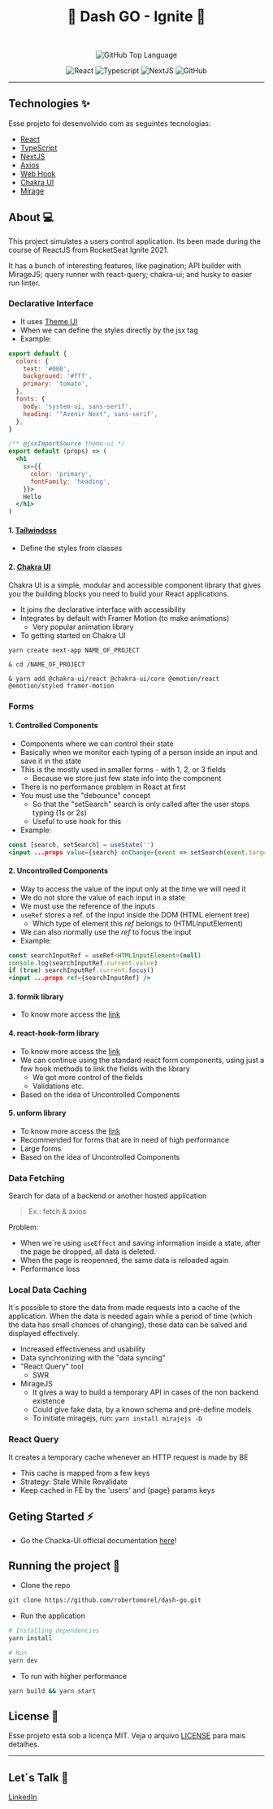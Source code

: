 <h1 align="center">🚀 Dash GO - Ignite 🚀</h1>

<br>

<p align="center">
  <img alt="GitHub Top Language" src="https://img.shields.io/github/languages/top/robertomorel/dash-go?color=ff512f&style=flat-square">
</p>

<p align="center">
  <img alt="React" src="https://img.shields.io/badge/React-20232A?style=for-the-badge&logo=react&logoColor=61DAFB">
  <img alt="Typescript" src="https://img.shields.io/badge/TypeScript-007ACC?style=for-the-badge&logo=typescript&logoColor=white">
  <img alt="NextJS" src="https://img.shields.io/badge/nextjs-%23000000.svg?style=for-the-badge&logo=next.js&logoColor=white">
  <img alt="GitHub" src="https://img.shields.io/badge/github-%23121011.svg?style=for-the-badge&logo=github&logoColor=white"/>
</p>

----

## Technologies ✨

Esse projeto foi desenvolvido com as seguintes tecnologias:

- [React](https://reactjs.org/)
- [TypeScript](https://www.typescriptlang.org/)
- [NextJS](https://nextjs.org/docs)
- [Axios](https://github.com/axios/axios)
- [Web Hook](https://nextjs.org/docs/basic-features/data-fetching)
- [Chakra UI](https://chakra-ui.com/docs/getting-started)
- [Mirage](https://miragejs.com/docs/getting-started/introduction/)

## About 💻

This project simulates a users control application.
Its been made during the course of ReactJS from RocketSeat Ignite 2021.

It has a bunch of interesting features, like pagination; API builder with MirageJS; query runner with react-query; chakra-ui; and husky to easier run linter.

### Declarative Interface
- It uses [Theme UI](https://theme-ui.com/home/)
- When we can define the styles directly by the jsx tag
- Example:
```jsx
export default {
  colors: {
    text: '#000',
    background: '#fff',
    primary: 'tomato',
  },
  fonts: {
    body: 'system-ui, sans-serif',
    heading: '"Avenir Next", sans-serif',
  },
}

/** @jsxImportSource theme-ui */
export default (props) => (
  <h1
    sx={{
      color: 'primary',
      fontFamily: 'heading',
    }}>
    Hello
  </h1>
)
```

#### 1. [Tailwindcss](tailwindcss.com)
- Define the styles from classes

#### 2. [Chakra UI](chakra-ui.com)
Chakra UI is a simple, modular and accessible component library that gives you the building blocks you need to build your React applications.
- It joins the declarative interface with accessibility
- Integrates by default with Framer Motion (to make animations)
  - Very popular animation library
- To getting started on Chakra UI
```console
yarn create next-app NAME_OF_PROJECT

& cd /NAME_OF_PROJECT

& yarn add @chakra-ui/react @chakra-ui/core @emotion/react @emotion/styled framer-motion
```

### Forms
#### 1. Controlled Components
- Components where we can control their state
- Basically when we monitor each typing of a person inside an input and save it in the state
- This is the mostly used in smaller forms - with 1, 2, or 3 fields
  - Because we store just few state info into the component
- There is no performance problem in React at first
- You must use the "debounce" concept
  - So that the "setSearch" search is only called after the user stops typing (1s or 2s)
  - Useful to use hook for this
- Example:
```jsx
const [search, setSearch] = useState('')
<input ...props value={search} onChange={event => setSearch(event.targe.value)} />
```

#### 2. Uncontrolled Components
- Way to access the value of the input only at the time we will need it
- We do not store the value of each input in a state
- We must use the reference of the inputs
- `useRef` stores a ref. of the input inside the DOM (HTML element tree)
  - Which type of element this <i>ref</i> belongs to (HTMLInputElement)
- We can also normally use the <i>ref</i> to focus the input
- Example:
```jsx
const searchInputRef = useRef<HTMLInputElement>(null)
console.log(searchInputRef.current.value)
if (true) searchInputRef.current.focus()
<input ...props ref={searchInputRef} />
```

#### 3. <b>formik</b> library
- To know more access the [link](formik.org)

#### 4. <b>react-hook-form</b> library
- To know more access the [link](react-hook-form.com)
- We can continue using the standard react form components, using just a few hook methods to link the fields with the library
  - We got more control of the fields
  - Validations etc.
- Based on the idea of Uncontrolled Components

#### 5. <b>unform</b> library
- To know more access the [link](github.com/unform/unform)
- Recommended for forms that are in need of high performance
- Large forms
- Based on the idea of Uncontrolled Components

### Data Fetching
Search for data of a backend or another hosted application

> Ex.: fetch & axios

Problem:
- When we´re using `useEffect` and saving information inside a state, after the page be dropped, all data is deleted.
- When the page is reopenned, the same data is reloaded again
- Performance loss

### Local Data Caching
It´s possible to store the data from made requests into a cache of the application. When the data is needed again while a period of time (which the data has small chances of changing), these data can be salved and displayed effectively.

- Increased effectiveness and usability
- Data synchronizing with the "data syncing"
- "React Query" tool
  - SWR
- MirageJS
  - It gives a way to build a temporary API in cases of the non backend existence
  - Could give fake data, by a known schema and pré-define models
  - To initiate miragejs, run: `yarn install mirajejs -D`

### React Query
It creates a temporary cache whenever an HTTP request is made by BE

- This cache is mapped from a few keys
- Strategy: Stale While Revalidate
- Keep cached in FE by the 'users' and {page} params keys

## Geting Started ⚡
- Go the Chacka-UI official documentation [here](https://chakra-ui.com/docs/getting-started)!

## Running the project 🚀

- Clone the repo
```bash
git clone https://github.com/robertomorel/dash-go.git
```

- Run the application
```bash
# Installing dependencies
yarn install

# Run
yarn dev
```

- To run with higher performance
```bash
yarn build && yarn start
```

## License 📄

Esse projeto está sob a licença MIT. Veja o arquivo [LICENSE](LICENSE.md) para mais detalhes.

---

## Let´s Talk 🤩
[LinkedIn](https://www.linkedin.com/in/roberto-morel-6b9065193/)